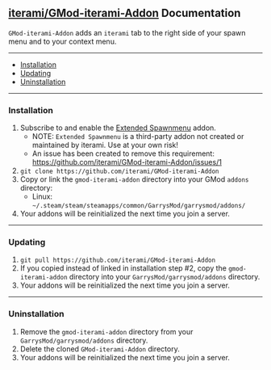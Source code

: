 [iterami/GMod-iterami-Addon](https://github.com/iterami/GMod-iterami-Addon) Documentation
-----------------------------------------------------------------------------------------

`GMod-iterami-Addon` adds an `iterami` tab to the right side of your spawn menu and to your context menu.

---

* [Installation](#installation)
* [Updating](#updating)
* [Uninstallation](#uninnstallation)

---

### Installation

1. Subscribe to and enable the [Extended Spawnmenu](https://steamcommunity.com/sharedfiles/filedetails/?id=104603291) addon.
   * NOTE: `Extended Spawnmenu` is a third-party addon not created or maintained by iterami. Use at your own risk!
   * An issue has been created to remove this requirement: https://github.com/iterami/GMod-iterami-Addon/issues/1
2. `git clone https://github.com/iterami/GMod-iterami-Addon`
3. Copy or link the `gmod-iterami-addon` directory into your GMod `addons` directory:
   * Linux: `~/.steam/steam/steamapps/common/GarrysMod/garrysmod/addons/`
4. Your addons will be reinitialized the next time you join a server.

---

### Updating


1. `git pull https://github.com/iterami/GMod-iterami-Addon`
2. If you copied instead of linked in installation step #2, copy the `gmod-iterami-addon` directory into your `GarrysMod/garrysmod/addons` directory.
3. Your addons will be reinitialized the next time you join a server.

---

### Uninstallation

1. Remove the `gmod-iterami-addon` directory from your `GarrysMod/garrysmod/addons` directory.
2. Delete the cloned `GMod-iterami-Addon` directory.
3. Your addons will be reinitialized the next time you join a server.
